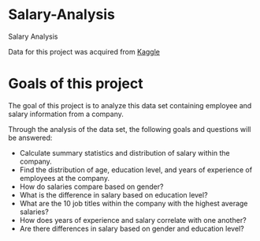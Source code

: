 # Salary-Analysis
Salary Analysis

Data for this project was acquired from [Kaggle](https://www.kaggle.com/datasets/rkiattisak/salaly-prediction-for-beginer)

# Goals of this project
The goal of this project is to analyze this data set containing employee and salary information from a company. 

Through the analysis of the data set, the following goals and questions will be answered:
* Calculate summary statistics and distribution of salary within the company. 
* Find the distribution of age, education level, and years of experience of employees at the company. 
* How do salaries compare based on gender?
* What is the difference in salary based on education level?
* What are the 10 job titles within the company with the highest average salaries?
* How does years of experience and salary correlate with one another?
* Are there differences in salary based on gender and education level?
